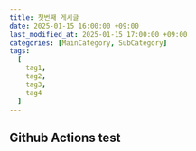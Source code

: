 ```yaml
---
title: 첫번째 게시글
date: 2025-01-15 16:00:00 +09:00
last_modified_at: 2025-01-15 17:00:00 +09:00
categories: [MainCategory, SubCategory]
tags:
  [
    tag1,
    tag2,
    tag3,
    tag4
  ]
---
```



## Github Actions test